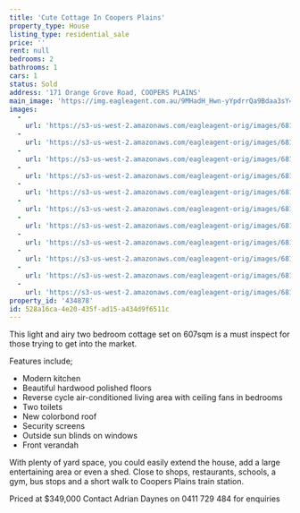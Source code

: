```yaml
---
title: 'Cute Cottage In Coopers Plains'
property_type: House
listing_type: residential_sale
price: ''
rent: null
bedrooms: 2
bathrooms: 1
cars: 1
status: Sold
address: '171 Orange Grove Road, COOPERS PLAINS'
main_image: 'https://img.eagleagent.com.au/9MHadH_Hwn-yYpdrrQa9Bdaa3sY=/1280x854/smart/https://s3-us-west-2.amazonaws.com/eagleagent-orig/images/6818526/104638159-image-M.jpg'
images:
  -
    url: 'https://s3-us-west-2.amazonaws.com/eagleagent-orig/images/6818536/104638159-image-J.jpg'
  -
    url: 'https://s3-us-west-2.amazonaws.com/eagleagent-orig/images/6818535/104638159-image-I.jpg'
  -
    url: 'https://s3-us-west-2.amazonaws.com/eagleagent-orig/images/6818534/104638159-image-H.jpg'
  -
    url: 'https://s3-us-west-2.amazonaws.com/eagleagent-orig/images/6818533/104638159-image-G.jpg'
  -
    url: 'https://s3-us-west-2.amazonaws.com/eagleagent-orig/images/6818532/104638159-image-F.jpg'
  -
    url: 'https://s3-us-west-2.amazonaws.com/eagleagent-orig/images/6818531/104638159-image-E.jpg'
  -
    url: 'https://s3-us-west-2.amazonaws.com/eagleagent-orig/images/6818530/104638159-image-D.jpg'
  -
    url: 'https://s3-us-west-2.amazonaws.com/eagleagent-orig/images/6818529/104638159-image-C.jpg'
  -
    url: 'https://s3-us-west-2.amazonaws.com/eagleagent-orig/images/6818528/104638159-image-B.jpg'
  -
    url: 'https://s3-us-west-2.amazonaws.com/eagleagent-orig/images/6818527/104638159-image-A.jpg'
  -
    url: 'https://s3-us-west-2.amazonaws.com/eagleagent-orig/images/6818526/104638159-image-M.jpg'
property_id: '434878'
id: 528a16ca-4e20-435f-ad15-a434d9f6511c
---
```

This light and airy two bedroom cottage set on 607sqm is a must inspect for those trying to get into the market.

Features include;

  -  Modern kitchen
  -  Beautiful hardwood polished floors
  -  Reverse cycle air-conditioned living area with ceiling fans in bedrooms
  -  Two toilets
  -  New colorbond roof
  -  Security screens
  -  Outside sun blinds on windows
  -  Front verandah

With plenty of yard space, you could easily extend the house, add a large entertaining area or even a shed.
Close to shops, restaurants, schools, a gym, bus stops and a short walk to Coopers Plains train station.

Priced at $349,000
Contact Adrian Daynes on 0411 729 484 for enquiries